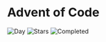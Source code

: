 # Advent of Code

![Day](https://img.shields.io/badge/day%20📅-12-blue) ![Stars](https://img.shields.io/badge/stars%20⭐-24-yellow) ![Completed](https://img.shields.io/badge/days%20completed-12-red)
